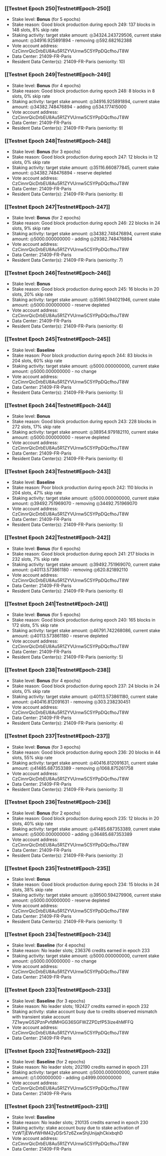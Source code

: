 ### [[Testnet Epoch 250|Testnet#Epoch-250]]
* Stake level: **Bonus** (for 5 epochs)
* Stake reason: Good block production during epoch 249: 137 blocks in 148 slots, 8% skip rate
* Staking activity: target stake amount: ◎34324.243729506, current stake amount: ◎34916.925891894 - removing ◎592.682162388
* Vote account address: CzCinnrQicDrbEU8Au5R1ZYVUrnw5C5YPpDQcfhoJT8W
* Data Center: 21409-FR-Paris
* Resident Data Center(s): 21409-FR-Paris (seniority: 10)
### [[Testnet Epoch 249|Testnet#Epoch-249]]
* Stake level: **Bonus** (for 4 epochs)
* Stake reason: Good block production during epoch 248: 8 blocks in 8 slots, 0% skip rate
* Staking activity: target stake amount: ◎34916.925891894, current stake amount: ◎34382.748476894 - adding ◎534.177415000
* Vote account address: CzCinnrQicDrbEU8Au5R1ZYVUrnw5C5YPpDQcfhoJT8W
* Data Center: 21409-FR-Paris
* Resident Data Center(s): 21409-FR-Paris (seniority: 9)
### [[Testnet Epoch 248|Testnet#Epoch-248]]
* Stake level: **Bonus** (for 3 epochs)
* Stake reason: Good block production during epoch 247: 12 blocks in 12 slots, 0% skip rate
* Staking activity: target stake amount: ◎35116.660877845, current stake amount: ◎34382.748476894 - reserve depleted
* Vote account address: CzCinnrQicDrbEU8Au5R1ZYVUrnw5C5YPpDQcfhoJT8W
* Data Center: 21409-FR-Paris
* Resident Data Center(s): 21409-FR-Paris (seniority: 8)
### [[Testnet Epoch 247|Testnet#Epoch-247]]
* Stake level: **Bonus** (for 2 epochs)
* Stake reason: Good block production during epoch 246: 22 blocks in 24 slots, 9% skip rate
* Staking activity: target stake amount: ◎34382.748476894, current stake amount: ◎5000.000000000 - adding ◎29382.748476894
* Vote account address: CzCinnrQicDrbEU8Au5R1ZYVUrnw5C5YPpDQcfhoJT8W
* Data Center: 21409-FR-Paris
* Resident Data Center(s): 21409-FR-Paris (seniority: 7)
### [[Testnet Epoch 246|Testnet#Epoch-246]]
* Stake level: **Bonus**
* Stake reason: Good block production during epoch 245: 16 blocks in 20 slots, 20% skip rate
* Staking activity: target stake amount: ◎35961.594021946, current stake amount: ◎5000.000000000 - reserve depleted
* Vote account address: CzCinnrQicDrbEU8Au5R1ZYVUrnw5C5YPpDQcfhoJT8W
* Data Center: 21409-FR-Paris
* Resident Data Center(s): 21409-FR-Paris (seniority: 6)
### [[Testnet Epoch 245|Testnet#Epoch-245]]
* Stake level: **Baseline**
* Stake reason: Poor block production during epoch 244: 83 blocks in 204 slots, 60% skip rate
* Staking activity: target stake amount: ◎5000.000000000, current stake amount: ◎5000.000000000 - no change
* Vote account address: CzCinnrQicDrbEU8Au5R1ZYVUrnw5C5YPpDQcfhoJT8W
* Data Center: 21409-FR-Paris
* Resident Data Center(s): 21409-FR-Paris (seniority: 5)
### [[Testnet Epoch 244|Testnet#Epoch-244]]
* Stake level: **Bonus**
* Stake reason: Good block production during epoch 243: 228 blocks in 272 slots, 17% skip rate
* Staking activity: target stake amount: ◎38954.979182110, current stake amount: ◎5000.000000000 - reserve depleted
* Vote account address: CzCinnrQicDrbEU8Au5R1ZYVUrnw5C5YPpDQcfhoJT8W
* Data Center: 21409-FR-Paris
* Resident Data Center(s): 21409-FR-Paris (seniority: 6)
### [[Testnet Epoch 243|Testnet#Epoch-243]]
* Stake level: **Baseline**
* Stake reason: Poor block production during epoch 242: 110 blocks in 204 slots, 47% skip rate
* Staking activity: target stake amount: ◎5000.000000000, current stake amount: ◎39492.751969070 - removing ◎34492.751969070
* Vote account address: CzCinnrQicDrbEU8Au5R1ZYVUrnw5C5YPpDQcfhoJT8W
* Data Center: 21409-FR-Paris
* Resident Data Center(s): 21409-FR-Paris (seniority: 5)
### [[Testnet Epoch 242|Testnet#Epoch-242]]
* Stake level: **Bonus** (for 6 epochs)
* Stake reason: Good block production during epoch 241: 217 blocks in 232 slots, 7% skip rate
* Staking activity: target stake amount: ◎39492.751969070, current stake amount: ◎40113.573861180 - removing ◎620.821892110
* Vote account address: CzCinnrQicDrbEU8Au5R1ZYVUrnw5C5YPpDQcfhoJT8W
* Data Center: 21409-FR-Paris
* Resident Data Center(s): 21409-FR-Paris (seniority: 6)
### [[Testnet Epoch 241|Testnet#Epoch-241]]
* Stake level: **Bonus** (for 5 epochs)
* Stake reason: Good block production during epoch 240: 165 blocks in 172 slots, 5% skip rate
* Staking activity: target stake amount: ◎46791.742268086, current stake amount: ◎40113.573861180 - reserve depleted
* Vote account address: CzCinnrQicDrbEU8Au5R1ZYVUrnw5C5YPpDQcfhoJT8W
* Data Center: 21409-FR-Paris
* Resident Data Center(s): 21409-FR-Paris (seniority: 5)
### [[Testnet Epoch 238|Testnet#Epoch-238]]
* Stake level: **Bonus** (for 4 epochs)
* Stake reason: Good block production during epoch 237: 24 blocks in 24 slots, 0% skip rate
* Staking activity: target stake amount: ◎40113.573861180, current stake amount: ◎40416.812091631 - removing ◎303.238230451
* Vote account address: CzCinnrQicDrbEU8Au5R1ZYVUrnw5C5YPpDQcfhoJT8W
* Data Center: 21409-FR-Paris
* Resident Data Center(s): 21409-FR-Paris (seniority: 4)
### [[Testnet Epoch 237|Testnet#Epoch-237]]
* Stake level: **Bonus** (for 3 epochs)
* Stake reason: Good block production during epoch 236: 20 blocks in 44 slots, 55% skip rate
* Staking activity: target stake amount: ◎40416.812091631, current stake amount: ◎41485.687353389 - removing ◎1068.875261758
* Vote account address: CzCinnrQicDrbEU8Au5R1ZYVUrnw5C5YPpDQcfhoJT8W
* Data Center: 21409-FR-Paris
* Resident Data Center(s): 21409-FR-Paris (seniority: 3)
### [[Testnet Epoch 236|Testnet#Epoch-236]]
* Stake level: **Bonus** (for 2 epochs)
* Stake reason: Good block production during epoch 235: 12 blocks in 20 slots, 40% skip rate
* Staking activity: target stake amount: ◎41485.687353389, current stake amount: ◎5000.000000000 - adding ◎36485.687353389
* Vote account address: CzCinnrQicDrbEU8Au5R1ZYVUrnw5C5YPpDQcfhoJT8W
* Data Center: 21409-FR-Paris
* Resident Data Center(s): 21409-FR-Paris (seniority: 2)
### [[Testnet Epoch 235|Testnet#Epoch-235]]
* Stake level: **Bonus**
* Stake reason: Good block production during epoch 234: 15 blocks in 24 slots, 38% skip rate
* Staking activity: target stake amount: ◎39500.594279906, current stake amount: ◎5000.000000000 - reserve depleted
* Vote account address: CzCinnrQicDrbEU8Au5R1ZYVUrnw5C5YPpDQcfhoJT8W
* Data Center: 21409-FR-Paris
* Resident Data Center(s): 21409-FR-Paris (seniority: 1)
### [[Testnet Epoch 234|Testnet#Epoch-234]]
* Stake level: **Baseline** (for 4 epochs)
* Stake reason: No leader slots; 236376 credits earned in epoch 233
* Staking activity: target stake amount: ◎5000.000000000, current stake amount: ◎5000.000000000 - no change
* Vote account address: CzCinnrQicDrbEU8Au5R1ZYVUrnw5C5YPpDQcfhoJT8W
* Data Center: 21409-FR-Paris
### [[Testnet Epoch 233|Testnet#Epoch-233]]
* Stake level: **Baseline** (for 3 epochs)
* Stake reason: No leader slots; 192427 credits earned in epoch 232
* Staking activity: stake account busy due to credits observed mismatch with transient stake account 7Z1wywG52PznPvfdMHGG36SGFWZZPDzfP53ize4hMFFQ
* Vote account address: CzCinnrQicDrbEU8Au5R1ZYVUrnw5C5YPpDQcfhoJT8W
* Data Center: 21409-FR-Paris
### [[Testnet Epoch 232|Testnet#Epoch-232]]
* Stake level: **Baseline** (for 2 epochs)
* Stake reason: No leader slots; 202190 credits earned in epoch 231
* Staking activity: target stake amount: ◎5000.000000000, current stake amount: ◎1.000000000 - adding ◎4999.000000000
* Vote account address: CzCinnrQicDrbEU8Au5R1ZYVUrnw5C5YPpDQcfhoJT8W
* Data Center: 21409-FR-Paris
### [[Testnet Epoch 231|Testnet#Epoch-231]]
* Stake level: **Baseline**
* Stake reason: No leader slots; 210135 credits earned in epoch 230
* Staking activity: stake account busy due to stake activation of YzWTjEWvfWHM42yDSr57z6ZxwShjUnijajhCkixbqhD
* Vote account address: CzCinnrQicDrbEU8Au5R1ZYVUrnw5C5YPpDQcfhoJT8W
* Data Center: 21409-FR-Paris